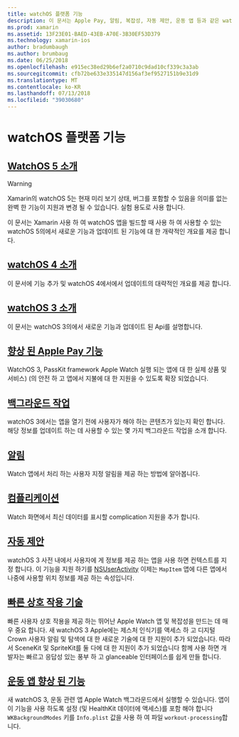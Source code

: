 ```yaml
---
title: watchOS 플랫폼 기능
description: 이 문서는 Apple Pay, 알림, 복잡성, 자동 제안, 운동 앱 등과 같은 watchOS 플랫폼 기능을 설명 하는 다양 한 가이드에 연결 합니다.
ms.prod: xamarin
ms.assetid: 13F23E01-BAED-43EB-A70E-3B30EF53D379
ms.technology: xamarin-ios
author: bradumbaugh
ms.author: brumbaug
ms.date: 06/25/2018
ms.openlocfilehash: e915ec38ed29b6ef2a0710c9dad10cf339c3a3ab
ms.sourcegitcommit: cfb72be633e335147d156af3ef9527151b9e31d9
ms.translationtype: MT
ms.contentlocale: ko-KR
ms.lasthandoff: 07/13/2018
ms.locfileid: "39030680"
---
```

# <a name="watchos-platform-features"></a>watchOS 플랫폼 기능

## <a name="introduction-to-watchos-5introduction-to-watchos5indexmd"></a>[WatchOS 5 소개](introduction-to-watchos5/index.md)

> [!WARNING]
> Xamarin의 watchOS 5는 현재 미리 보기 상태, 버그를 포함할 수 있음을 의미를 없는 완벽 한 기능이 지원과 변경 될 수 있습니다.
> 실험 용도로 사용 합니다.

이 문서는 Xamarin 사용 하 여 watchOS 앱을 빌드할 때 사용 하 여 사용할 수 있는 watchOS 5의에서 새로운 기능과 업데이트 된 기능에 대 한 개략적인 개요를 제공 합니다.

## <a name="introduction-to-watchos-4introduction-to-watchos4md"></a>[watchOS 4 소개](introduction-to-watchos4.md)

이 문서에 기능 추가 및 watchOS 4에서에서 업데이트의 대략적인 개요를 제공 합니다.

## <a name="introduction-to-watchos-3introduction-to-watchos3indexmd"></a>[watchOS 3 소개](introduction-to-watchos3/index.md)

이 문서는 watchOS 3의에서 새로운 기능과 업데이트 된 Api를 설명합니다.

## <a name="apple-pay-enhancementsioswatchosplatformapple-paymd"></a>[향상 된 Apple Pay 기능](~/ios/watchos/platform/apple-pay.md)

WatchOS 3, PassKit framework Apple Watch 실행 되는 앱에 대 한 실제 상품 및 서비스) (의 안전 하 고 앱에서 지불에 대 한 지원을 수 있도록 확장 되었습니다.

## <a name="background-tasksioswatchosplatformbackground-tasksmd"></a>[백그라운드 작업](~/ios/watchos/platform/background-tasks.md)

watchOS 3에서는 앱을 열기 전에 사용자가 해야 하는 콘텐츠가 있는지 확인 합니다. 해당 정보를 업데이트 하는 데 사용할 수 있는 몇 가지 백그라운드 작업을 소개 합니다.

## <a name="notificationsnotificationsmd"></a>[알림](notifications.md)

Watch 앱에서 처리 하는 사용자 지정 알림을 제공 하는 방법에 알아봅니다.

## <a name="complicationscomplicationsmd"></a>[컴플리케이션](complications.md)

Watch 화면에서 최신 데이터를 표시할 complication 지원을 추가 합니다.

## <a name="proactive-suggestionsioswatchosplatformproactive-suggestionsmd"></a>[자동 제안](~/ios/watchos/platform/proactive-suggestions.md)

watchOS 3 사전 내에서 사용자에 게 정보를 제공 하는 앱을 사용 하면 컨텍스트를 지정 합니다. 이 기능을 지원 하기를 [NSUserActivity](https://developer.apple.com/reference/foundation/nsuseractivity) 이제는 `MapItem` 앱에 다른 앱에서 나중에 사용할 위치 정보를 제공 하는 속성입니다.

## <a name="quick-interaction-techniquesioswatchosplatformquick-interaction-techniquesmd"></a>[빠른 상호 작용 기술](~/ios/watchos/platform/quick-interaction-techniques.md)

빠른 사용자 상호 작용을 제공 하는 뛰어난 Apple Watch 앱 및 복잡성을 만드는 데 매우 중요 합니다. 새 watchOS 3 Apple에는 제스처 인식기를 액세스 하 고 디지털 Crown 사용자 알림 및 탐색에 대 한 새로운 기술에 대 한 지원이 추가 되었습니다. 따라서 SceneKit 및 SpriteKit를 둘 다에 대 한 지원이 추가 되었습니다 함께 사용 하면 개발자는 빠르고 응답성 있는 풍부 하 고 glanceable 인터페이스를 쉽게 만들 합니다.

## <a name="workout-app-enhancementsioswatchosplatformworkout-appsmd"></a>[운동 앱 향상 된 기능](~/ios/watchos/platform/workout-apps.md)

새 watchOS 3, 운동 관련 앱 Apple Watch 백그라운드에서 실행할 수 있습니다. 앱이이 기능을 사용 하도록 설정 (및 HealthKit 데이터에 액세스)를 포함 해야 합니다 `WKBackgroundModes` 키를 `Info.plist` 값을 사용 하 여 파일 `workout-processing`합니다.
